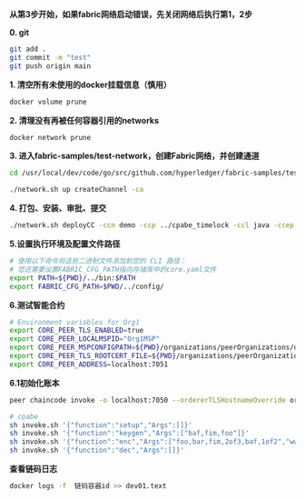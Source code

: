 **从第3步开始，如果fabric网络启动错误，先关闭网络后执行第1，2步**

**0. git**
```sh
git add .
git commit -m "test"
git push origin main
```
**1. 清空所有未使用的docker挂载信息（慎用）**

```sh
docker volume prune
```

**2. 清理没有再被任何容器引用的networks**

```sh
docker network prune
```

**3. 进入fabric-samples/test-network，创建Fabric网络，并创建通道**

```sh
cd /usr/local/dev/code/go/src/github.com/hyperledger/fabric-samples/test-network

./network.sh up createChannel -ca
```

**4. 打包、安装、审批、提交**

```sh
./network.sh deployCC -ccn demo -ccp ../cpabe_timelock -ccl java -ccep "OR('Org1MSP.member','Org2MSP.member')"
```

**5.设置执行环境及配置文件路径**

```sh
# 使用以下命令将这些二进制文件添加到您的 CLI 路径：
# 您还需要设置FABRIC_CFG_PATH指向存储库中的core.yaml文件
export PATH=${PWD}/../bin:$PATH
export FABRIC_CFG_PATH=$PWD/../config/
```

**6.测试智能合约**

```sh
# Environment variables for Org1
export CORE_PEER_TLS_ENABLED=true
export CORE_PEER_LOCALMSPID="Org1MSP"
export CORE_PEER_MSPCONFIGPATH=${PWD}/organizations/peerOrganizations/org1.example.com/users/Admin@org1.example.com/msp
export CORE_PEER_TLS_ROOTCERT_FILE=${PWD}/organizations/peerOrganizations/org1.example.com/peers/peer0.org1.example.com/tls/ca.crt
export CORE_PEER_ADDRESS=localhost:7051
```

**6.1初始化账本**

```sh
peer chaincode invoke -o localhost:7050 --ordererTLSHostnameOverride orderer.example.com --tls --cafile ${PWD}/organizations/ordererOrganizations/example.com/orderers/orderer.example.com/msp/tlscacerts/tlsca.example.com-cert.pem -C mychannel -n basic --peerAddresses localhost:7051 --tlsRootCertFiles ${PWD}/organizations/peerOrganizations/org1.example.com/peers/peer0.org1.example.com/tls/ca.crt -c '{"function":"InitLedger","Args":[]}'

# cpabe
sh invoke.sh '{"function":"setup","Args":[]}'
sh invoke.sh '{"function":"keygen","Args":["baf,fim,foo"]}'
sh invoke.sh '{"function":"enc","Args":["foo,bar,fim,2of3,baf,1of2","www_baidu_com"]}'
sh invoke.sh '{"function":"dec","Args":[]}'

```
**查看链码日志**

```sh
docker logs -f  链码容器id >> dev01.text
```
